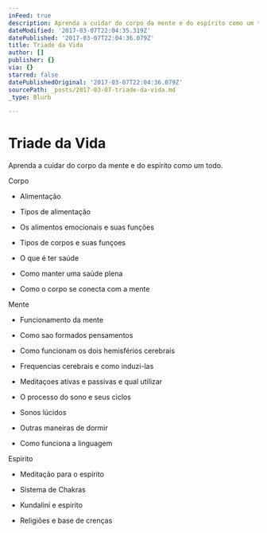 ```yaml
---
inFeed: true
description: Aprenda a cuidar do corpo da mente e do espírito como um todo.
dateModified: '2017-03-07T22:04:35.319Z'
datePublished: '2017-03-07T22:04:36.079Z'
title: Triade da Vida
author: []
publisher: {}
via: {}
starred: false
datePublishedOriginal: '2017-03-07T22:04:36.079Z'
sourcePath: _posts/2017-03-07-triade-da-vida.md
_type: Blurb

---
```

# Triade da Vida

Aprenda a cuidar do corpo da mente e do espírito como um todo.

Corpo

- Alimentação

- Tipos de alimentação

- Os alimentos emocionais e suas funções

- Tipos de corpos e suas funçoes

- O que é ter saúde

- Como manter uma saúde plena

- Como o corpo se conecta com a mente

Mente

- Funcionamento da mente

- Como sao formados pensamentos

- Como funcionam os dois hemisférios cerebrais

- Frequencias cerebrais e como induzi-las

- Meditaçoes ativas e passivas e qual utilizar

- O processo do sono e seus ciclos

- Sonos lúcidos

- Outras maneiras de dormir

- Como funciona a linguagem

Espirito

- Meditação para o espírito

- Sistema de Chakras

- Kundaliní e espirito

- Religiões e base de crenças